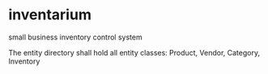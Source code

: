 inventarium
===========

small business inventory control system

The entity directory shall hold all entity classes:
Product, Vendor, Category, Inventory
